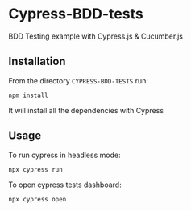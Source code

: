 # Cypress-BDD-tests
BDD Testing example with Cypress.js &amp; Cucumber.js

## Installation
From the directory ```CYPRESS-BDD-TESTS``` run:

``` npm install ```

It will install all the dependencies with Cypress

## Usage
To run cypress in headless mode:

``` npx cypress run ```

To open cypress tests dashboard:

``` npx cypress open ```